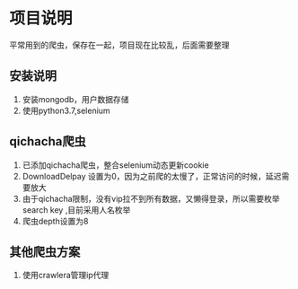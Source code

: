 # 项目说明
平常用到的爬虫，保存在一起，项目现在比较乱，后面需要整理

## 安装说明
1. 安装mongodb，用户数据存储
2. 使用python3.7,selenium

## qichacha爬虫
1. 已添加qichacha爬虫，整合selenium动态更新cookie
2. DownloadDelpay 设置为0，因为之前爬的太慢了，正常访问的时候，延迟需要放大
3. 由于qichacha限制，没有vip拉不到所有数据，又懒得登录，所以需要枚举search key ,目前采用人名枚举 
4. 爬虫depth设置为8

## 其他爬虫方案
1. 使用crawlera管理ip代理
